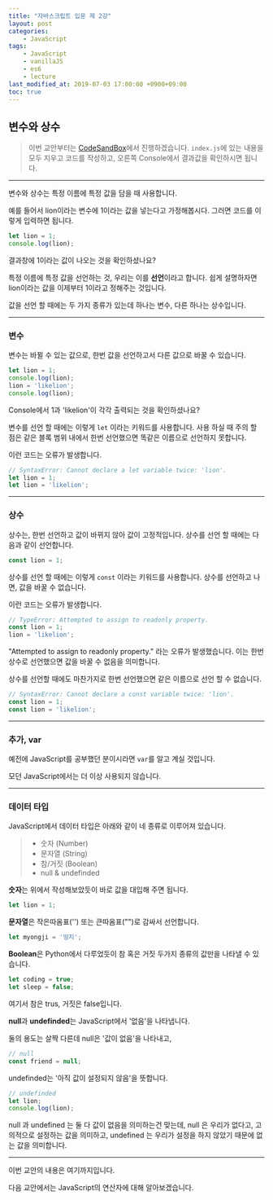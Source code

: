 ```yaml
---
title: "자바스크립트 입문 제 2강"
layout: post
categories:
    - JavaScript
tags:
    - JavaScript
    - vanillaJS
    - es6
    - lecture
last_modified_at: 2019-07-03 17:00:00 +0900+09:00
toc: true
---
```


## 변수와 상수

>이번 교안부터는 [CodeSandBox](https://codesandbox.io/s/vanilla)에서 진행하겠습니다.
`index.js`에 있는 내용을 모두 지우고 코드를 작성하고, 오른쪽 Console에서 결과값을 확인하시면 됩니다. 

---

변수와 상수는 특정 이름에 특정 값을 담을 때 사용합니다.

예를 들어서 lion이라는 변수에 1이라는 값을 넣는다고 가정해봅시다.
그러면 코드를 이렇게 입력하면 됩니다.

~~~javascript
let lion = 1;
console.log(lion);
~~~

결과창에 1이라는 값이 나오는 것을 확인하셨나요?

특정 이름에 특정 값을 선언하는 것, 우리는 이를 <strong>선언</strong>이라고 합니다. 쉽게 설명하자면 lion이라는 값을 이제부터 1이라고 정해주는 것입니다.

값을 선언 할 때에는 두 가지 종류가 있는데 하나는 변수, 다른 하나는 상수입니다.

---

### 변수
변수는 바뀔 수 있는 값으로, 한번 값을 선언하고서 다른 값으로 바꿀 수 있습니다.

~~~javascript
let lion = 1;
console.log(lion);
lion = 'likelion';
console.log(lion);
~~~

Console에서 1과 'likelion'이 각각 출력되는 것을 확인하셨나요?

변수를 선언 할 때에는 이렇게 `let` 이라는 키워드를 사용합니다. 사용 하실 때 주의 할 점은 같은 블록 범위 내에서 한번 선언했으면 똑같은 이름으로 선언하지 못합니다.

이런 코드는 오류가 발생합니다.

~~~javascript
// SyntaxError: Cannot declare a let variable twice: 'lion'.
let lion = 1;
let lion = 'likelion';
~~~

---

### 상수

상수는, 한번 선언하고 값이 바뀌지 않아 값이 고정적입니다. 상수를 선언 할 때에는 다음과 같이 선언합니다.

~~~javascript
const lion = 1;
~~~

상수를 선언 할 때에는 이렇게 `const` 이라는 키워드를 사용합니다. 상수를 선언하고 나면, 값을 바꿀 수 없습니다.

이런 코드는 오류가 발생합니다.

~~~javascript
// TypeError: Attempted to assign to readonly property.
const lion = 1;
lion = 'likelion';
~~~

"Attempted to assign to readonly property." 라는 오류가 발생했습니다. 이는 한번 상수로 선언했으면 값을 바꿀 수 없음을 의미합니다.

상수를 선언할 때에도 마찬가지로 한번 선언했으면 같은 이름으로 선언 할 수 없습니다.

~~~javascript
// SyntaxError: Cannot declare a const variable twice: 'lion'.
const lion = 1;
const lion = 'likelion';
~~~

---

### 추가, var

예전에 JavaScript를 공부했던 분이시라면 `var`를 알고 계실 것입니다. 

모던 JavaScript에서는 더 이상 사용되지 않습니다.

---

### 데이터 타입
 
JavaScript에서 데이터 타입은 아래와 같이 네 종류로 이루어져 있습니다.

>* 숫자 (Number)
>* 문자열 (String)
>* 참/거짓 (Boolean)
>* null & undefinded

<strong>숫자</strong>는 위에서 작성해보았듯이 바로 값을 대입해 주면 됩니다.

~~~javascript
let lion = 1;
~~~

<strong>문자열</strong>은 작은따옴표('') 또는 큰따옴표("")로 감싸서 선언합니다.

~~~javascript
let myongji = '띵지';
~~~

<strong>Boolean</strong>은 Python에서 다루었듯이 참 혹은 거짓 두가지 종류의 값만을 나타낼 수 있습니다.

~~~javascript
let coding = true;
let sleep = false;
~~~

여기서 참은 trus, 거짓은 false입니다.

<strong>null</strong>과 <strong>undefinded</strong>는 JavaScript에서 '없음'을 나타냅니다. 

둘의 용도는 살짝 다른데 null은 '값이 없음'을 나타내고, 

~~~javascript
// null
const friend = null;
~~~

undefinded는 '아직 값이 설정되지 않음'을 뜻합니다.

~~~javascript
// undefinded
let lion;
console.log(lion);
~~~

null 과 undefined 는 둘 다 값이 없음을 의미하는건 맞는데, null 은 우리가 없다고, 고의적으로 설정하는 값을 의미하고, undefined 는 우리가 설정을 하지 않았기 때문에 없는 값을 의미합니다.

---

이번 교안의 내용은 여기까지입니다.

다음 교안에서는 JavaScript의 연산자에 대해 알아보겠습니다.
